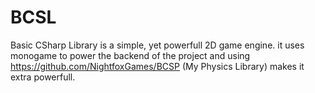 # BCSL
Basic CSharp Library is a simple, yet powerfull 2D game engine. 
it uses monogame to power the backend of the project and using https://github.com/NightfoxGames/BCSP (My Physics Library) makes it extra powerfull.
